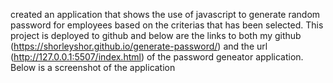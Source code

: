 created an application that shows the use of javascript to generate random password for employees based on the criterias that has been selected.
This project is deployed to github and below are the links to both my 
github (https://shorleyshor.github.io/generate-password/) and 
the url (http://127.0.0.1:5507/index.html) of the  password geneator application.
Below is a screenshot of the application
[](../../bootcamp/instructor/class-content/03-JavaScript/02-Homework/Assets/03-javascript-homework-demo.png)